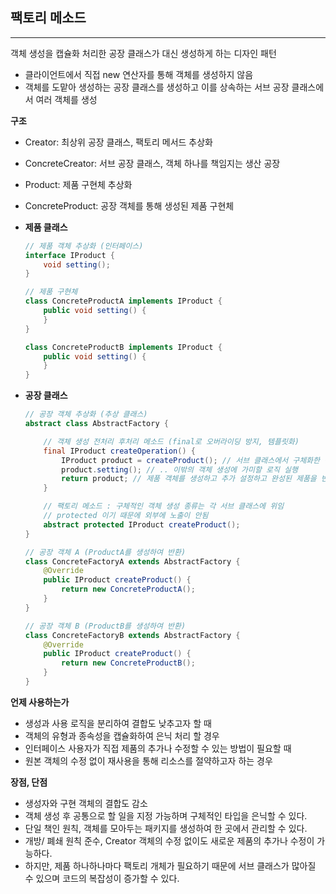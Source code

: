 ## **팩토리 메소드**

---

객체 생성을 캡슐화 처리한 공장 클래스가 대신 생성하게 하는 디자인 패턴

- 클라이언트에서 직접 new 연산자를 통해 객체를 생성하지 않음
- 객체를 도맡아 생성하는 공장 클래스를 생성하고 이를 상속하는 서브 공장 클래스에서 여러 객체를 생성

**구조**
- Creator: 최상위 공장 클래스, 팩토리 메서드 추상화
- ConcreteCreator: 서브 공장 클래스, 객체 하나를 책임지는 생산 공장
- Product: 제품 구현체 추상화
- ConcreteProduct: 공장 객체를 통해 생성된 제품 구현체

- **제품 클래스**

    ```java
    // 제품 객체 추상화 (인터페이스)
    interface IProduct {
        void setting();
    }
    
    // 제품 구현체
    class ConcreteProductA implements IProduct {
        public void setting() {
        }
    }
    
    class ConcreteProductB implements IProduct {
        public void setting() {
        }
    }
    ```

- **공장 클래스**

    ```java
    // 공장 객체 추상화 (추상 클래스)
    abstract class AbstractFactory {
    
        // 객체 생성 전처리 후처리 메소드 (final로 오버라이딩 방지, 템플릿화)
        final IProduct createOperation() {
            IProduct product = createProduct(); // 서브 클래스에서 구체화한 팩토리 메서드 실행
            product.setting(); // .. 이밖의 객체 생성에 가미할 로직 실행
            return product; // 제품 객체를 생성하고 추가 설정하고 완성된 제품을 반환
        }
    
        // 팩토리 메소드 : 구체적인 객체 생성 종류는 각 서브 클래스에 위임
        // protected 이기 때문에 외부에 노출이 안됨
        abstract protected IProduct createProduct();
    }
    
    // 공장 객체 A (ProductA를 생성하여 반환)
    class ConcreteFactoryA extends AbstractFactory {
        @Override
        public IProduct createProduct() {
            return new ConcreteProductA();
        }
    }
    
    // 공장 객체 B (ProductB를 생성하여 반환)
    class ConcreteFactoryB extends AbstractFactory {
        @Override
        public IProduct createProduct() {
            return new ConcreteProductB();
        }
    }
    ```


**언제 사용하는가**

- 생성과 사용 로직을 분리하여 결합도 낮추고자 할 때
- 객체의 유형과 종속성을 캡슐화하여 은닉 처리 할 경우
- 인터페이스 사용자가 직접 제품의 추가나 수정할 수 있는 방법이 필요할 때
- 원본 객체의 수정 없이 재사용을 통해 리소스를 절약하고자 하는 경우

**장점, 단점**

- 생성자와 구현 객체의 결합도 감소
- 객체 생성 후 공통으로 할 일을 지정 가능하며 구체적인 타입을 은닉할 수 있다.
- 단일 책인 원칙, 객체를 모아두는 패키지를 생성하여 한 곳에서 관리할 수 있다.
- 개방/ 폐쇄 원칙 준수, Creator 객체의 수정 없이도 새로운 제품의 추가나 수정이 가능하다.
- 하지만, 제품 하나하나마다 팩토리 개체가 필요하기 때문에 서브 클래스가 많아질 수 있으며 코드의 복잡성이 증가할 수 있다.